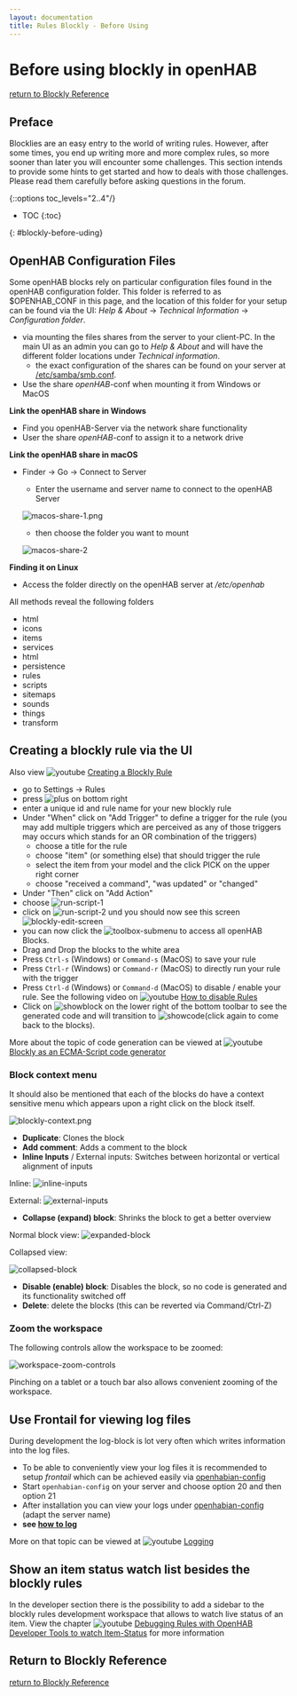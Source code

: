```yaml
---
layout: documentation
title: Rules Blockly - Before Using
---
```

<!-- markdownlint-disable MD036 -->

# Before using blockly in openHAB

[return to Blockly Reference](index.html#before-using-blockly)

## Preface

Blocklies are an easy entry to the world of writing rules.
However, after some times, you end up writing more and more complex rules, so more sooner than later you will encounter some challenges.
This section intends to provide some hints to get started and how to deals with those challenges.
Please read them carefully before asking questions in the forum.

{::options toc_levels="2..4"/}

- TOC
{:toc}

{: #blockly-before-uding}

## **OpenHAB Configuration Files**

Some openHAB blocks rely on particular configuration files found in the openHAB configuration folder.
This folder is referred to as $OPENHAB\_CONF in this page, and the location of this folder for your setup can be found via the UI: _Help & About_ -> _Technical Information_ -> _Configuration folder_.

- via mounting the files shares from the server to your client-PC.
In the main UI as an admin you can go to _Help & About_ and will have the different folder locations under _Technical information_.
  - the exact configuration of the shares can be found on your server at [/etc/samba/smb.conf](https://github.com/openhab/openhabian/blob/main/includes/smb.conf).
- Use the share _openHAB_-conf when mounting it from Windows or MacOS

**Link the openHAB share in Windows**

- Find you openHAB-Server via the network share functionality
- User the share _openHAB_-conf to assign it to a network drive

**Link the openHAB share in macOS**

- Finder -> Go -> Connect to Server
  - Enter the username and server name to connect to the openHAB Server

  ![macos-share-1.png](../images/blockly/blockly-openhab-macos-share-1.png)
  - then choose the folder you want to mount

  ![macos-share-2](../images/blockly/blockly-openhab-macos-share-2.png)

**Finding it on Linux**

- Access the folder directly on the openHAB server at _/etc/openhab_

All methods reveal the following folders

- html
- icons
- items
- services
- html
- persistence
- rules
- scripts
- sitemaps
- sounds
- things
- transform

## Creating a blockly rule via the UI

Also view ![youtube](../images/blockly/youtube-logo-small.png) [Creating a Blockly Rule](https://youtu.be/EdllUlJ7p6k?t=429)

- go to Settings -> Rules
- press ![plus](../images/blockly/blockly-plus-small.png) on bottom right
- enter a unique id and rule name for your new blockly rule
- Under "When" click on "Add Trigger" to define a trigger for the rule (you may add multiple triggers which are perceived as any of those triggers may occurs which stands for an OR combination of the triggers)
  - choose a title for the rule
  - choose "item" (or something else) that should trigger the rule
  - select the item from your model and the click PICK on the upper right corner
  - choose "received a command", "was updated" or "changed"
- Under "Then" click on "Add Action"
- choose ![run-script-1](../images/blockly/blockly-run-script.png)
- click on ![run-script-2](../images/blockly/blockly-run-script-2.png) und you should now see this screen
  ![blockly-edit-screen](../images/blockly/blockly-edit-screen.png)
- you can now click the ![toolbox-submenu](../images/blockly/blockly-arrow.png) to access all openHAB Blocks.
- Drag and Drop the blocks to the white area
- Press `Ctrl-s` (Windows) or `Command-s` (MacOS) to save your rule
- Press `Ctrl-r` (Windows) or `Command-r` (MacOS) to directly run your rule with the trigger
- Press `Ctrl-d` (Windows) or `Command-d` (MacOS) to disable / enable your rule.
See the following video on ![youtube](../images/blockly/youtube-logo-small.png) [How to disable Rules](https://youtu.be/hSRfooBKn9A?t=1668)
- Click on ![showblock](../images/blockly/blockly-workspace-showblocks.png) on the lower right of the bottom toolbar to see the generated code and will transition to ![showcode](../images/blockly/blockly-workspace-showcode.png)(click again to come back to the blocks).

More about the topic of code generation can be viewed at ![youtube](../images/blockly/youtube-logo-small.png) [Blockly as an ECMA-Script code generator](https://youtu.be/EdllUlJ7p6k?t=1739)

### Block context menu

It should also be mentioned that each of the blocks do have a context sensitive menu which appears upon a right click on the block itself.

![blockly-context.png](../images/blockly/blockly-contextmenu.png)

- **Duplicate**: Clones the block
- **Add comment**: Adds a comment to the block
- **Inline Inputs** / External inputs: Switches between horizontal or vertical alignment of inputs

Inline:
![inline-inputs](../images/blockly/blockly-inputs-inline.png)

External:
![external-inputs](../images/blockly/blockly-inputs-external.png)

- **Collapse (expand) block**: Shrinks the block to get a better overview

Normal block view:
![expanded-block](../images/blockly/blockly-expanded.png)

Collapsed view:

![collapsed-block](../images/blockly/blockly-collapsed.png)

- **Disable (enable) block**: Disables the block, so no code is generated and its functionality switched off
- **Delete**: delete the blocks (this can be reverted via Command/Ctrl-Z)

### Zoom the workspace

The following controls allow the workspace to be zoomed:

![workspace-zoom-controls](../images/blockly/blockly-zoom.png)

Pinching on a tablet or a touch bar also allows convenient zooming of the workspace.

## Use Frontail for viewing log files

During development the log-block is lot very often which writes information into the log files.

- To be able to conveniently view your log files it is recommended to setup _frontail_ which can be achieved easily via [openhabian-config](https://www.openhab.org/docs/installation/openhabian.html#optional-components)
- Start `openhabian-config` on your server and choose option 20 and then option 21
- After installation you can view your logs under [openhabian-config](http://myopenhab-server:9001) (adapt the server name)
- **see [how to log](https://www.openhab.org/docs/administration/logging.html)**

More on that topic can be viewed at ![youtube](../images/blockly/youtube-logo-small.png) [Logging](https://youtu.be/EdllUlJ7p6k?t=670)

## Show an item status watch list besides the blockly rules

In the developer section there is the possibility to add a sidebar to the blockly rules development workspace that allows to watch live status of an item.
View the chapter ![youtube](../images/blockly/youtube-logo-small.png) [Debugging Rules with OpenHAB Developer Tools to watch Item-Status](https://youtu.be/EdllUlJ7p6k?t=325) for more information

## Return to Blockly Reference

[return to Blockly Reference](index.html#before-using-blockly)
